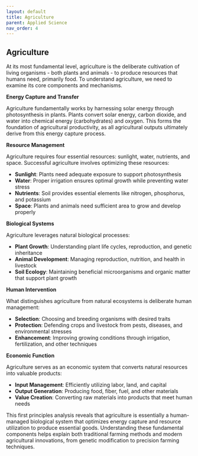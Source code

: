 ```yaml
---
layout: default
title: Agriculture
parent: Applied Science
nav_order: 4
---
```


## Agriculture

At its most fundamental level, agriculture is the deliberate cultivation of living organisms - both plants and animals - to produce resources that humans need, primarily food. To understand agriculture, we need to examine its core components and mechanisms.

**Energy Capture and Transfer**

Agriculture fundamentally works by harnessing solar energy through photosynthesis in plants. Plants convert solar energy, carbon dioxide, and water into chemical energy (carbohydrates) and oxygen. This forms the foundation of agricultural productivity, as all agricultural outputs ultimately derive from this energy capture process.

**Resource Management**

Agriculture requires four essential resources: sunlight, water, nutrients, and space. Successful agriculture involves optimizing these resources:

- **Sunlight**: Plants need adequate exposure to support photosynthesis
- **Water**: Proper irrigation ensures optimal growth while preventing water stress
- **Nutrients**: Soil provides essential elements like nitrogen, phosphorus, and potassium
- **Space**: Plants and animals need sufficient area to grow and develop properly

**Biological Systems**

Agriculture leverages natural biological processes:

- **Plant Growth**: Understanding plant life cycles, reproduction, and genetic inheritance
- **Animal Development**: Managing reproduction, nutrition, and health in livestock
- **Soil Ecology**: Maintaining beneficial microorganisms and organic matter that support plant growth

**Human Intervention**

What distinguishes agriculture from natural ecosystems is deliberate human management:

- **Selection**: Choosing and breeding organisms with desired traits
- **Protection**: Defending crops and livestock from pests, diseases, and environmental stresses
- **Enhancement**: Improving growing conditions through irrigation, fertilization, and other techniques

**Economic Function**

Agriculture serves as an economic system that converts natural resources into valuable products:

- **Input Management**: Efficiently utilizing labor, land, and capital
- **Output Generation**: Producing food, fiber, fuel, and other materials
- **Value Creation**: Converting raw materials into products that meet human needs

This first principles analysis reveals that agriculture is essentially a human-managed biological system that optimizes energy capture and resource utilization to produce essential goods. Understanding these fundamental components helps explain both traditional farming methods and modern agricultural innovations, from genetic modification to precision farming techniques.
